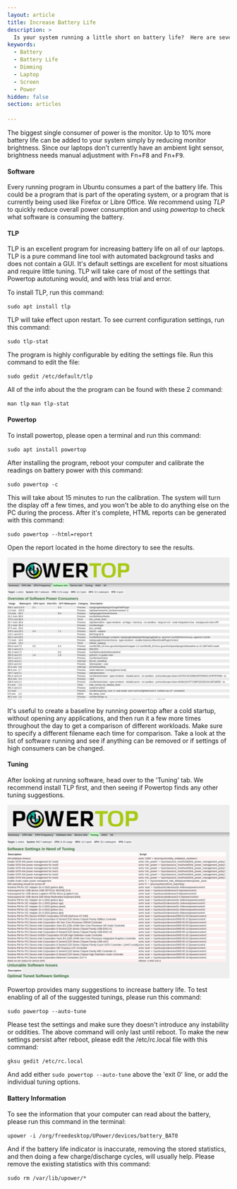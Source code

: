 ```yaml
---
layout: article
title: Increase Battery Life
description: >
  Is your system running a little short on battery life?  Here are several ways to stretch the battery and create amazing things for longer.
keywords:
  - Battery
  - Battery Life
  - Dimming
  - Laptop
  - Screen
  - Power
hidden: false
section: articles

---
```


The biggest single consumer of power is the monitor. Up to 10% more battery life can be added to your system simply by reducing monitor brightness. Since our laptops don't currently have an ambient light sensor, brightness needs manual adjustment with <kbd>Fn</kbd>+<kbd>F8</kbd> and <kbd>Fn</kbd>+<kbd>F9</kbd>.

#### Software

Every running program in Ubuntu consumes a part of the battery life. This could be a program that is part of the operating system, or a program that is currently being used like Firefox or Libre Office. We recommend using *TLP* to quickly reduce overall power consumption and using *powertop* to check what software is consuming the battery.

#### TLP

TLP is an excellent program for increasing battery life on all of our laptops. TLP is a pure command line tool with automated background tasks and does not contain a GUI. It's default settings are excellent for most situations and require little tuning. TLP will take care of most of the settings that Powertop autotuning would, and with less trial and error.

To install TLP, run this command:

`sudo apt install tlp`

TLP will take effect upon restart. To see current configuration settings, run this command:

`sudo tlp-stat`

The program is highly configurable by editing the settings file. Run this command to edit the file:

`sudo gedit /etc/default/tlp`

All of the info about the the program can be found with these 2 command:

`man tlp`
`man tlp-stat`

#### Powertop

To install powertop, please open a terminal and run this command:

`sudo apt install powertop`

After installing the program, reboot your computer and calibrate the readings on battery power with this command:

`sudo powertop -c`

This will take about 15 minutes to run the calibration. The system will turn the display off a few times, and you won't be able to do anything else on the PC during the process. After it's complete, HTML reports can be generated with this command:

`sudo powertop --html=report`

Open the report located in the home directory to see the results.

![Powertop1](/images/power/powertop1.png)

It's useful to create a baseline by running powertop after a cold startup, without opening any applications, and then run it a few more times throughout the day to get a comparison of different workloads. Make sure to specify a different filename each time for comparison. Take a look at the list of software running and see if anything can be removed or if settings of high consumers can be changed.

#### Tuning

After looking at running software, head over to the 'Tuning' tab. We recommend install TLP first, and then seeing if Powertop finds any other tuning suggestions.

![Powertop2](/images/power/powertop2.png)

Powertop provides many suggestions to increase battery life. To test enabling of all of the suggested tunings, please run this command:

`sudo powertop --auto-tune`

Please test the settings and make sure they doesn't introduce any instability or oddities. The above command will only last until reboot. To make the new settings persist after reboot, please edit the /etc/rc.local file with this command:

`gksu gedit /etc/rc.local`

And add either `sudo powertop --auto-tune` above the 'exit 0' line, or add the individual tuning options.

#### Battery Information

To see the information that your computer can read about the battery, please run this command in the terminal:

`upower -i /org/freedesktop/UPower/devices/battery_BAT0`

And if the battery life indicator is inaccurate, removing the stored statistics, and then doing a few charge/discharge cycles, will usually help. Please remove the existing statistics with this command:

`sudo rm /var/lib/upower/*`

